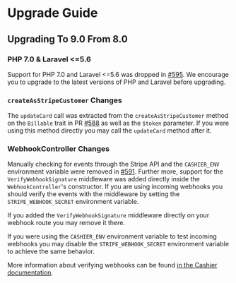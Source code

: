 # Upgrade Guide

## Upgrading To 9.0 From 8.0

### PHP 7.0 & Laravel <=5.6

Support for PHP 7.0 and Laravel <=5.6 was dropped in [#595](https://github.com/laravel/cashier/pull/595). We encourage you to upgrade to the latest versions of PHP and Laravel before upgrading.

### `createAsStripeCustomer` Changes

The `updateCard` call was extracted from the `createAsStripeCustomer` method on the `Billable` trait in PR [#588](https://github.com/laravel/cashier/pull/588) as well as the `$token` parameter. If you were using this method directly you may call the `updateCard` method after it.

### WebhookController Changes

Manually checking for events through the Stripe API and the `CASHIER_ENV` environment variable were removed in [#591](https://github.com/laravel/cashier/pull/591). Further more, support for the `VerifyWebhookSignature` middleware was added directly inside the `WebhookController`'s constructor. If you are using incoming webhooks you should verify the events with the middleware by setting the `STRIPE_WEBHOOK_SECRET` environment variable. 

If you added the `VerifyWebhookSignature` middleware directly on your webhook route you may remove it there.

If you were using the `CASHIER_ENV` environment variable to test incoming webhooks you may disable the `STRIPE_WEBHOOK_SECRET` environment variable to achieve the same behavior.

More information about verifying webhooks can be found [in the Cashier documentation](https://laravel.com/docs/5.7/billing#verifying-webhook-signatures).
